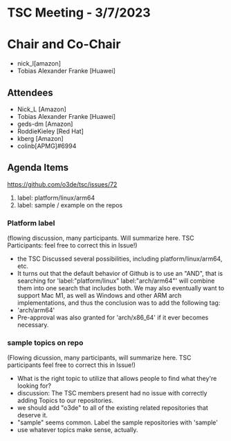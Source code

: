 # TSC Meeting - 3/7/2023

# Chair and Co-Chair
* nick_l[amazon] 
* Tobias Alexander Franke [Huawei]

## Attendees
* Nick_L [Amazon]
* Tobias Alexander Franke [Huawei]
* geds-dm [Amazon]
* RoddieKieley [Red Hat]
* kberg [Amazon]
* colinb[APMG]#6994

## Agenda Items
https://github.com/o3de/tsc/issues/72

1. label: platform/linux/arm64
2. label: sample / example on the repos

### Platform label

(flowing discussion, many participants.  Will summarize here. TSC Participants: feel free to correct this in Issue!)

* the TSC Discussed several possibilities, including platform/linux/arm64, etc.
* It turns out that the default behavior of Github is to use an "AND", that is searching for 'label:"platform/linux" label:"arch/arm64"' will combine them into one search that includes both.  We may also eventually want to support Mac M1, as well as Windows and other ARM arch implementations, and thus the conclusion was to add the following tag:
* 'arch/arm64'
* Pre-approval was also granted for 'arch/x86_64' if it ever becomes necessary.

### sample topics on repo

(Flowing dicussion, many participants, will summarize here. TSC participants feel free to correct this in Issue!)

* What is the right topic to utilize that allows people to find what they're looking for?
* discussion: The TSC members present had no issue with correctly adding Topics to our repositories.
* we should add "o3de" to all of the existing related repositories that deserve it.
* "sample" seems common.  Label the sample repositories with 'sample'
* use whatever topics make sense, actually.

